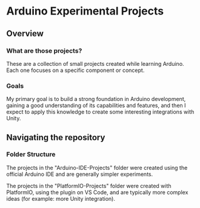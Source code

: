 # Arduino Experimental Projects

## Overview

### What are those projects?
These are a collection of small projects created while learning Arduino. Each one focuses on a specific component or concept.

### Goals
My primary goal is to build a strong foundation in Arduino development, gaining a good understanding of its capabilities and features, and then I expect to apply this knowledge to create some interesting integrations with Unity.

## Navigating the repository

### Folder Structure
The projects in the "Arduino-IDE-Projects" folder were created using the official Arduino IDE and are generally simpler experiments.

The projects in the "PlatformIO-Projects" folder were created with PlatformIO, using the plugin on VS Code, and are typically more complex ideas (for example: more Unity integration).
